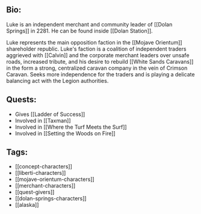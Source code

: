 ## Bio:

Luke is an independent merchant and community leader of [[Dolan Springs]] in 2281. He can be found inside [[Dolan Station]].

Luke represents the main opposition faction in the [[Mojave Orientum]] shareholder republic. Luke's faction is a coalition of independent traders aggrieved with [[Calvin]] and the corporate merchant leaders over unsafe roads, increased tribute, and his desire to rebuild [[White Sands Caravans]] in the form a strong, centralized caravan company in the vein of Crimson Caravan. Seeks more independence for the traders and is playing a delicate balancing act with the Legion authorities.

## Quests:

- Gives [[Ladder of Success]]
- Involved in [[Taxman]]
- Involved in [[Where the Turf Meets the Surf]]
- Involved in [[Setting the Woods on Fire]]

## Tags:

- [[concept-characters]]
- [[liberti-characters]]
- [[mojave-orientum-characters]]
- [[merchant-characters]]
- [[quest-givers]]
- [[dolan-springs-characters]]
- [[alaska]]